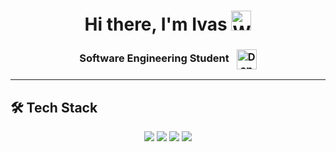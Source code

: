 <h1 align="center">
  Hi there, I'm Ivas
  <img src="https://github.com/blackcater/blackcater/raw/main/images/Hi.gif" height="32" alt="Waving Hand" />
</h1>

<h3 align="center">
  Software Engineering Student
 <img src="https://media.giphy.com/media/3oriO0OEd9QIDdllqo/giphy.gif" width="32" alt="Dancing Cat" style="vertical-align:middle; margin-left:8px;" />
</h3>

---

[//]: # (<h2 align="center">📈 My GitHub activity</h2>)

[//]: # ()
[//]: # (<p align="center">)

[//]: # (  <img src="https://github-readme-stats.vercel.app/api?username=ivasx&show_icons=true&theme=radical" alt="GitHub stats" />)

[//]: # (</p>)

[//]: # ()
[//]: # (<p align="center">)

[//]: # (  <img src="https://github-readme-stats.vercel.app/api/top-langs/?username=ivasx&layout=compact&theme=radical" alt="Top languages" />)

[//]: # (</p>)

## 🛠️ Tech Stack

<p align="center">
  <img src="https://img.shields.io/badge/-Python-333333?style=for-the-badge&logo=python&logoColor=yellow" />
  <img src="https://img.shields.io/badge/-OOP-333333?style=for-the-badge&logo=code&logoColor=white" />
  <img src="https://img.shields.io/badge/-Jinja-333333?style=for-the-badge&logo=jinja&logoColor=white" />
  <img src="https://img.shields.io/badge/-SQLite-333333?style=for-the-badge&logo=sqlite&logoColor=white" />
</p>
